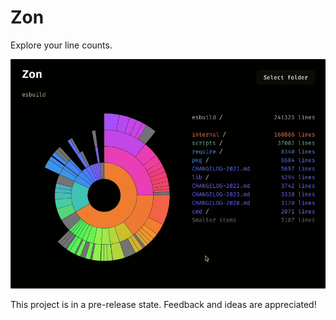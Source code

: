 # Zon

Explore your line counts.

![Zon demo](./docs/assets/demo-0.0.0.gif)

This project is in a pre-release state. Feedback and ideas are appreciated!
